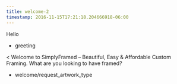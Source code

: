 ```yaml
---
title: welcome-2
timestamp: 2016-11-15T17:21:18.204666918-06:00
---
```


Hello
* greeting

< Welcome to SimplyFramed – Beautiful, Easy & Affordable Custom Framing. What are you looking to have framed?
* welcome/request_artwork_type
